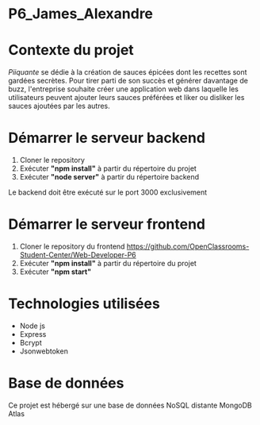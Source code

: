 # P6_James_Alexandre

# Contexte du projet
*Piiquante* se dédie à la création de sauces épicées dont les recettes sont gardées
secrètes. Pour tirer parti de son succès et générer davantage de buzz, l'entreprise
souhaite créer une application web dans laquelle les utilisateurs peuvent ajouter
leurs sauces préférées et liker ou disliker les sauces ajoutées par les autres.

# Démarrer le serveur backend

1. Cloner le repository 
2. Exécuter **"npm install"** à partir du répertoire du projet
3. Exécuter **"node server"** à partir du répertoire backend

Le backend doit être exécuté sur le port 3000 exclusivement

# Démarrer le serveur frontend

1. Cloner le repository du frontend https://github.com/OpenClassrooms-Student-Center/Web-Developer-P6
2. Exécuter **"npm install"** à partir du répertoire du projet
3. Exécuter **"npm start"**


# Technologies utilisées
- Node js
- Express
- Bcrypt
- Jsonwebtoken

# Base de données

Ce projet est hébergé sur une base de données NoSQL distante MongoDB Atlas

